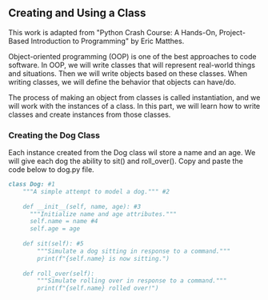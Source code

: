 ## Creating and Using a Class

This work is adapted from "Python Crash Course: A Hands-On, Project-Based Introduction to Programming" by Eric Matthes.

Object-oriented programming (OOP) is one of the best approaches to code software. In OOP, we will write classes that will represent real-world things and situations. Then we will write objects based on these classes. When writing classes, we will define the behavior that objects can have/do.

The process of making an object from classes is called instantiation, and we will work with the instances of a class. In this part, we will learn how to write classes and create instances from those classes.

### Creating the Dog Class

Each instance created from the Dog class wil store a name and an age. We will give each dog the ability to sit() and roll_over(). Copy and paste the code below to dog.py file.
```markdown
class Dog: #1
    """A simple attempt to model a dog.""" #2
    
    def __init__(self, name, age): #3
      """Initialize name and age attributes."""
      self.name = name #4
      self.age = age
    
    def sit(self): #5
        """Simulate a dog sitting in response to a command."""
        print(f"{self.name} is now sitting.")
        
    def roll_over(self):
        """Simulate rolling over in response to a command."""
        print(f"{self.name} rolled over!")
  
```
